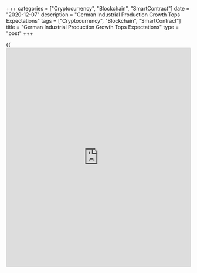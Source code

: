 +++
categories = ["Cryptocurrency", "Blockchain", "SmartContract"]
date = "2020-12-07"
description = "German Industrial Production Growth Tops Expectations"
tags = ["Cryptocurrency", "Blockchain", "SmartContract"]
title = "German Industrial Production Growth Tops Expectations"
type = "post"
+++

{{<iframe id="large-banner" src="https://www.bounty.group/#slide=13.0" width="100%" height="600" scrolling="no" style="border: 0px solid rgb(216, 221, 230); border-radius: 3px;">}}

Germany's industrial output grew more-than-expected in October driven by
the higher production of automobile and capital goods, data revealed
Monday.

Industrial production climbed 3.2 percent month-on-month, faster than
the revised 2.3 percent rise in September, Destatis reported.

The growth rate for September was revised up from 1.6 percent.
Economists had forecast output to climb 1.6 percent again in October.

Compared with February 2020, the month before restrictions were imposed
due to the corona pandemic in Germany, production was 4.9 percent lower
in October.

The automotive industry, the main branch of manufacturing expanded 9.9
percent on month. Still, output was 6 percent below the pre-pandemic
level.

Data showed that excluding energy and construction, production gained
3.3 percent from September. Production of intermediate goods climbed 4.0
percent and that of capital goods by 5.2 percent. Meanwhile, consumer
goods output fell 2.4 percent.

Outside industry, energy production was up 4.0 percent and construction
output increased 1.6 percent in October.

On a yearly basis, industrial output fell 3 percent, but slower than the
revised 6.7 percent decrease posted in September.

Data released last week showed that factory orders growth accelerated to
2.9 percent in October from 1.1 percent in September.

Strong momentum at the start of the fourth quarter suggests that
industry and construction are the [economy][1]'s hopes against a double
dip, Carsten Brzeski, an ING economist said.

But the economist said given the negative impact from the latest
lockdown measures on sentiment, services and consumption, this positive
industrial momentum should not be enough to avoid a double dip for the
German economy.

For comments and feedback [contact](https://www.playgroundfx.com/contact/): editorial@rtt[news](https://www.letsplayfx.com/blog/forex-news-website/).com

[Economic News][1]

 **What parts of the world are seeing the best (and worst) economic
performances lately? Click[here][2] to check out our [Econ Scorecard][2]
and find out! See up-to-the-moment [ranking](https://www.playgroundfx.com/blog/crypto-exchange-ranking/)s for the best and worst
performers in [GDP][2], [unemployment rate][3], [inflation][4] and much
more.**

   1. www.rtt[news](https://www.letsplayfx.com/blog/forex-news-website/).com/Content/EconomicNews.aspx
   2. www.rtt[news](https://www.letsplayfx.com/blog/forex-news-website/).com/economic-scorecard/world-rank/GDP/highest-performance.aspx
   3. www.rtt[news](https://www.letsplayfx.com/blog/forex-news-website/).com/economic-scorecard/world-rank/unemployment-rate/lowest-performance.aspx
   4. www.rtt[news](https://www.letsplayfx.com/blog/forex-news-website/).com/economic-scorecard/world-rank/CPI/highest-performance.aspx